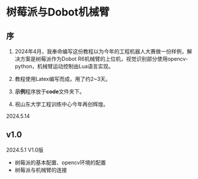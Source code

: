 # 树莓派与Dobot机械臂

## 序

1. 2024年4月，我奉命编写这份教程以为今年的工程机器人大赛做一份样例，解决方案是树莓派作为Dobot R6机械臂的上位机，视觉识别部分使用opencv-python，机械臂运动控制由Lua语言实现。

2. 教程使用Latex编写而成，用了约2~3天。

3. **示例**程序放于**code**文件夹下。

4. 祝山东大学工程训练中心今年再创辉煌。

2024.5.14

## v1.0

2024.5.1 V1.0版

- 树莓派的基本配置、opencv环境的配置
- 树莓派与机械臂的连接



